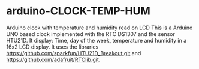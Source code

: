# arduino-CLOCK-TEMP-HUM
Arduino clock with temperature and humidity read on LCD
This is a Arduino UNO based clock implemented with the RTC DS1307 and the sensor HTU21D. It display: Time, day of the week, temperature and humidity in a 16x2 LCD display.
It uses the libraries https://github.com/sparkfun/HTU21D_Breakout.git and https://github.com/adafruit/RTClib.git.
